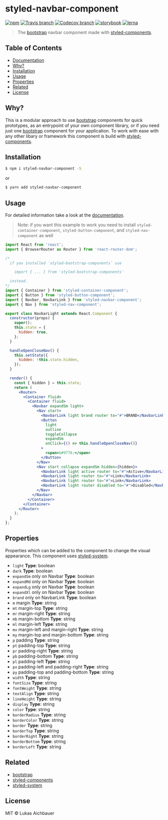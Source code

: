 # styled-navbar-component

[![npm](https://img.shields.io/npm/v/styled-navbar-component.svg?style=flat-square)](https://www.npmjs.com/package/styled-navbar-component)
[![Travis branch](https://img.shields.io/travis/aichbauer/styled-bootstrap-components/master.svg?style=flat-square)](https://travis-ci.org/aichbauer/styled-bootstrap-components)
[![Codecov branch](https://img.shields.io/codecov/c/github/aichbauer/styled-bootstrap-components/master.svg?style=flat-square)](https://codecov.io/gh/aichbauer/styled-bootstrap-components)
[![storybook](https://img.shields.io/badge/docs%20with-storybook-f1618c.svg?style=flat-square)](https://aichbauer.github.io/styled-bootstrap-components)
[![lerna](https://img.shields.io/badge/maintained%20with-lerna-cc00ff.svg?style=flat-square)](https://lernajs.io/)

> The [bootstrap](https://getbootstrap.com) navbar component made with [styled-components](https://styled-components.com).

## Table of Contents

* [Documentation](https://aichbauer.github.io/styled-bootstrap-components)
* [Why?](#why)
* [Installation](#installation)
* [Usage](#usage)
* [Properties](#properties)
* [Related](#related)
* [License](#license)

## Why?

This is a modular approach to use [bootstrap](https://getbootstrap.com) components for quick prototypes, as an entrypoint of your own component library, or if you need just one [bootstrap](https://getbootstrap.com) component for your application. To work with ease with any other libary or framework this component is build with [styled-components](https://styled-components.com).

## Installation

```sh
$ npm i styled-navbar-component -S
```

or

```sh
$ yarn add styled-navbar-component
```

## Usage

For detailed information take a look at the [documentation](https://aichbauer.github.io/styled-bootstrap-components).

> Note: if you want this example to work you need to install `styled-container-component`, `styled-button-component`, and `styled-nav-component` as well

```jsx
import React from 'react';
import { BrowserRouter as Router } from 'react-router-dom';

/*
  if you installed `styled-bootstrap-components` use

    import { ... } from 'styled-bootstrap-components'

  instead.
*/
import { Container } from 'styled-container-component';
import { Button } from 'styled-button-component';
import { Navbar, NavbarLink } from 'styled-navbar-component';
import { Nav } from 'styled-nav-component';

export class NavbarLight extends React.Component {
  constructor(props) {
    super();
    this.state = {
      hidden: true,
    };
  }

  handleOpenCloseNav() {
    this.setState({
      hidden: !this.state.hidden,
    });
  }

  render() {
    const { hidden } = this.state;
    return (
      <Router>
        <Container fluid>
          <Container fluid>
            <Navbar expandSm light>
              <Nav start>
                <NavbarLink light brand router to="#">BRAND</NavbarLink>
                <Button
                  light
                  outline
                  toggleCollapse
                  expandSm
                  onClick={() => this.handleOpenCloseNav()}
                >
                  <span>&#9776;</span>
                </Button>
              </Nav>
              <Nav start collapse expandSm hidden={hidden}>
                <NavbarLink light active router to="#">Active</NavbarLink>
                <NavbarLink light router to="#">Link</NavbarLink>
                <NavbarLink light router to="#">Link</NavbarLink>
                <NavbarLink light router disabled to="#">Disabled</NavbarLink>
              </Nav>
            </Navbar>
          </Container>
        </Container>
      </Router>
    );
  }
};
```

## Properties

Properties which can be added to the component to change the visual appearance. This component uses [styled-system](http://jxnblk.com/styled-system/).

* `light` **Type**: boolean
* `dark` **Type**: boolean
* `expandSm` only on Navbar **Type**: boolean
* `expandMd` only on Navbar **Type**: boolean
* `expandLg` only on Navbar **Type**: boolean
* `expandXl` only on Navbar **Type**: boolean
* `brand` only on NavbarLink **Type**: boolean
* `m` margin **Type**: string
* `mt` margin-top **Type**: string
* `mr` margin-right **Type**: string
* `mb` margin-bottom **Type**: string
* `ml` margin-left **Type**: string
* `mx` margin-left and margin-right **Type**: string
* `my` margin-top and margin-bottom **Type**: string
* `p`  padding **Type**: string
* `pt` padding-top **Type**: string
* `pr` padding-right **Type**: string
* `pb` padding-bottom **Type**: string
* `pl` padding-left **Type**: string
* `px` padding-left and padding-right **Type**: string
* `py` padding-top and padding-bottom **Type**: string
* `width` **Type**: string
* `fontSize` **Type**: string
* `fontWeight` **Type**: string
* `textAlign` **Type**: string
* `lineHeight` **Type**: string
* `display` **Type**: string
* `color` **Type**: string
* `borderRadius` **Type**: string
* `borderColor` **Type**: string
* `border` **Type**: string
* `borderTop` **Type**: string
* `borderRight` **Type**: string
* `borderBottom` **Type**: string
* `borderLeft` **Type**: string

## Related

* [bootstrap](https://getbootstrap.com)
* [styled-components](https://styled-components.com)
* [styled-system](http://jxnblk.com/styled-system/)

## License

MIT © Lukas Aichbauer
